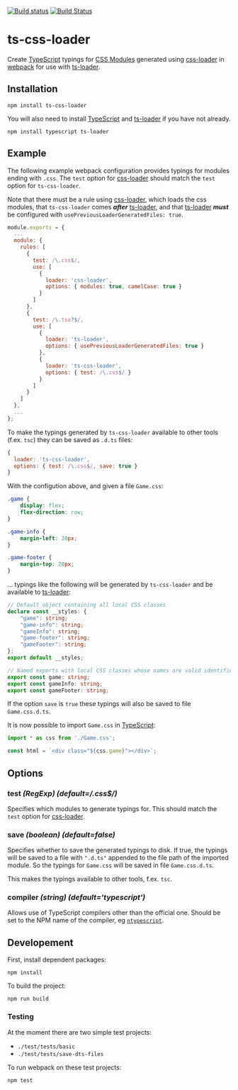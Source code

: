 [![Build status](https://ci.appveyor.com/api/projects/status/c3oxe4mrxd8spjn2/branch/master?svg=true)](https://ci.appveyor.com/project/MortenHoustonLudvigsen/ts-css-loader/branch/master) [![Build Status](https://travis-ci.org/MortenHoustonLudvigsen/ts-css-loader.svg?branch=master)](https://travis-ci.org/MortenHoustonLudvigsen/ts-css-loader)
# ts-css-loader

Create [TypeScript](http://www.typescriptlang.org/) typings for [CSS Modules](https://github.com/css-modules/css-modules) generated using [css-loader](https://github.com/webpack-contrib/css-loader) in [webpack](https://webpack.js.org/) for use with [ts-loader](https://github.com/TypeStrong/ts-loader).

## Installation

```
npm install ts-css-loader
```

You will also need to install [TypeScript](http://www.typescriptlang.org/) and [ts-loader](https://github.com/TypeStrong/ts-loader) if you have not already.

```
npm install typescript ts-loader
```

## Example

The following example webpack configuration provides typings for modules ending with `.css`. The `test` option for [css-loader](https://github.com/webpack-contrib/css-loader) should match the `test` option for `ts-css-loader`.

Note that there must be a rule using [css-loader](https://github.com/webpack-contrib/css-loader), which loads the css modules, that `ts-css-loader` comes **_after_** [ts-loader](https://github.com/TypeStrong/ts-loader), and that [ts-loader](https://github.com/TypeStrong/ts-loader) **_must_** be configured with `usePreviousLoaderGeneratedFiles: true`.

```js
module.exports = {
  ...
  module: {
    rules: [
      {
        test: /\.css$/,
        use: [
          {
            loader: 'css-loader',
            options: { modules: true, camelCase: true }
          }
        ]
      },
      {
        test: /\.tsx?$/,
        use: [
          {
            loader: 'ts-loader',
            options: { usePreviousLoaderGeneratedFiles: true }
          },
          {
            loader: 'ts-css-loader',
            options: { test: /\.css$/ }
          }
        ]
      }
    ]
  },
  ...
};
```

To make the typings generated by `ts-css-loader` available to other tools (f.ex. `tsc`) they can be saved as `.d.ts` files:

```js
{
  loader: 'ts-css-loader',
  options: { test: /\.css$/, save: true }
}
```

With the configution above, and given a file `Game.css`:

```css
.game {
    display: flex;
    flex-direction: row;
}

.game-info {
    margin-left: 20px;
}

.game-footer {
    margin-top: 20px;
}
```

... typings like the following will be generated by `ts-css-loader` and be available to [ts-loader](https://github.com/TypeStrong/ts-loader):

```typescript
// Default object containing all local CSS classes
declare const __styles: {
    "game": string;
    "game-info": string;
    "gameInfo": string;
    "game-footer": string;
    "gameFooter": string;
};
export default __styles;

// Named exports with local CSS classes whose names are valid identifiers
export const game: string;
export const gameInfo: string;
export const gameFooter: string;
```

If the option `save` is `true` these typings will also be saved to file `Game.css.d.ts`.

It is now possible to import `Game.css` in [TypeScript](http://www.typescriptlang.org/):

```typescript
import * as css from './Game.css';

const html = `<div class="${css.game}"></div>`;
```

## Options

### test _(RegExp) (default=/\.css$/)_

Specifies which modules to generate typings for. This should match the `test` option for [css-loader](https://github.com/webpack-contrib/css-loader).

### save _(boolean) (default=false)_

Specifies whether to save the generated typings to disk. If true, the typings will be saved to a file with `".d.ts"` appended to the file path of the imported module. So the typings for `Game.css` will be saved in file `Game.css.d.ts`.

This makes the typings available to other tools, f.ex. `tsc`.

### compiler _(string) (default='typescript')_

Allows use of TypeScript compilers other than the official one. Should be set to the NPM name of the compiler, eg [`ntypescript`](https://github.com/basarat/ntypescript).


## Developement

First, install dependent packages:

```
npm install
```

To build the project:

```
npm run build
```

### Testing

At the moment there are two simple test projects:

* `./test/tests/basic`
* `./test/tests/save-dts-files`

To run webpack on these test projects:

```
npm test
```

